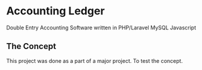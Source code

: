 # Accounting Ledger
Double Entry Accounting Software written in PHP/Laravel MySQL Javascript

## The Concept
This project was done as a part of a major project. To test the concept.
